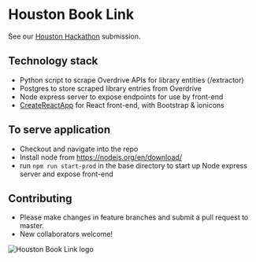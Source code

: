 # Houston Book Link
See our [Houston Hackathon](https://houstonhackathon5.devpost.com/submissions) submission.

## Technology stack
* Python script to scrape Overdrive APIs for library entities (/extractor)
* Postgres to store scraped library entries from Overdrive
* Node express server to expose endpoints for use by front-end
* [CreateReactApp](https://github.com/facebookincubator/create-react-app) for React front-end, with Bootstrap & ionicons

## To serve application
* Checkout and navigate into the repo
* Install node from https://nodejs.org/en/download/
* run ```npm run start-prod``` in the base directory to start up Node express server and expose front-end

## Contributing
* Please make changes in feature branches and submit a pull request to master.
* New collaborators welcome!

![Houston Book Link logo](https://raw.githubusercontent.com/rmoscowitz/houston-elibrary-portal/master/react/houston-elibrary/src/logo3.png)
